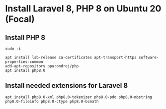 # Install Laravel 8, PHP 8 on Ubuntu 20 (Focal)

## Install PHP 8

```
sudo -i

apt install lsb-release ca-certificates apt-transport-https software-properties-common
add-apt-repository ppa:ondrej/php
apt install php8.0
```

## Install needed extensions for Laravel 8

```
apt install php8.0-xml php8.0-tokenizer php8.0-pdo php8.0-mbstring php8.0-fileinfo php8.0-ctype php8.0-bcmath
```


